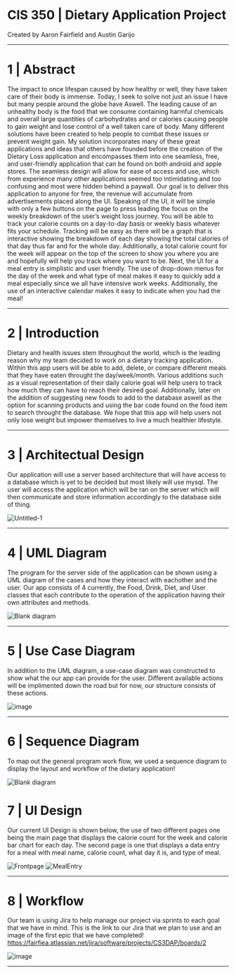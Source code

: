 # CIS 350 | Dietary Application Project
Created by Aaron Fairfield and Austin Garijo
___

# 1 | Abstract
The impact to once lifespan caused by how healthy or well, they have taken care of their body is immense. Today, I seek to solve not just an issue I have but many people around the globe have Aswell. The leading cause of an unhealthy body is the food that we consume containing harmful chemicals and overall large quantities of carbohydrates and or calories causing people to gain weight and lose control of a well taken care of body. Many different solutions have been created to help people to combat these issues or prevent weight gain. My solution incorporates many of these great applications and ideas that others have founded before the creation of the Dietary Loss application and encompasses them into one seamless, free, and user-friendly application that can be found on both android and apple stores. The seamless design will allow for ease of access and use, which from experience many other applications seemed too intimidating and too confusing and most were hidden behind a paywall. Our goal is to deliver this application to anyone for free, the revenue will accumulate from advertisements placed along the UI. Speaking of the UI, it will be simple with only a few buttons on the page to press leading the focus on the weekly breakdown of the user’s weight loss journey. You will be able to track your calorie counts on a day-to-day basis or weekly basis whatever fits your schedule. Tracking will be easy as there will be a graph that is interactive showing the breakdown of each day showing the total calories of that day thus far and for the whole day. Additionally, a total calorie count for the week will appear on the top of the screen to show you where you are and hopefully will help you track where you want to be. Next, the UI for a meal entry is simplistic and user friendly. The use of drop-down menus for the day of the week and what type of meal makes it easy to quickly add a meal especially since we all have intensive work weeks. Additionally, the use of an interactive calendar makes it easy to indicate when you had the meal!
___

# 2 | Introduction
Dietary and health issues stem throughout the world, which is the leading reason why my team decided to work on a dietary tracking application. Within this app users will be able to add, delete, or compare different meals that they have eaten throught the day/week/month. Various additions such as a visual representation of their daily calorie goal will help users to track how much they can have to reach their desired goal. Additionally, later on the addition of suggesting new foods to add to the database aswell as the option for scanning products and using the bar code found on the food item to search throught the database. We hope that this app will help users not only lose weight but impower themselves to live a much healthier lifestyle.
___

# 3 | Architectual Design
Our application will use a server based architecture that will have access to a database which is yet to be decided but most likely will use mysql. The user will access the application which will be ran on the server which will then communicate and store information accordingly to the database side of thing.

![Untitled-1](https://github.com/CCKImagineZ/CIS-350-Dietary-Application-Project/assets/57023982/9240ba94-35ae-4310-9a06-07035242bdf5)
___

# 4 | UML Diagram
The program for the server side of the application can be shown using a UML diagram of the cases and how they interact with eachother and the user. Our app consists of 4 currently, the Food, Drink, Diet, and User classes that each contribute to the operation of the application having their own attributes and methods.

![Blank diagram](https://github.com/CCKImagineZ/CIS-350-Dietary-Application-Project/assets/57023982/9a546753-6382-471f-b8c3-51d214be519d)
___

# 5 | Use Case Diagram
In addition to the UML diagram, a use-case diagram was constructed to show what the our app can provide for the user. Different available actions will be implimented down the road but for now, our structure consists of these actions.

![image](https://github.com/CCKImagineZ/CIS-350-Dietary-Application-Project/assets/57023982/6c2cf1e9-38fb-4199-a732-51873df31688)
___
# 6 | Sequence Diagram
To map out the general program work flow, we used a sequence diagram to display the layout and workflow of the dietary application!

![Blank diagram](https://github.com/CCKImagineZ/CIS-350-Dietary-Application-Project/assets/57023982/db25d6c9-00c2-41e9-a56b-20b357c5520f)


# 7 | UI Design
Our current UI Design is shown below, the use of two different pages one being the main page that displays the calorie count for the week and calorie bar chart for each day. The second page is one that displays a data entry for a meal with meal name, calorie count, what day it is, and type of meal.

![Frontpage](https://github.com/CCKImagineZ/CIS-350-Dietary-Application-Project/assets/57023982/080dcdfd-70d9-4848-9ce0-d86a4822d989)
![MealEntry](https://github.com/CCKImagineZ/CIS-350-Dietary-Application-Project/assets/57023982/f455ed0d-5f13-402b-bd6e-41e799b955da)

___

# 8 | Workflow
Our team is using Jira to help manage our project via sprints to each goal that we have in mind. This is the link to our Jira that we plan to use and an image of the first epic that we have completed! https://fairfiea.atlassian.net/jira/software/projects/CS3DAP/boards/2

![image](https://github.com/CCKImagineZ/CIS-350-Dietary-Application-Project/assets/57023982/4d37aace-45fd-4828-8696-451079f631bc)
___






